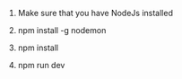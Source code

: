 1. Make sure that you have NodeJs installed

2. npm install -g nodemon

3. npm install

4. npm run dev
